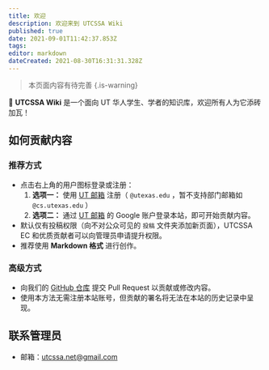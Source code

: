 ```yaml
---
title: 欢迎
description: 欢迎来到 UTCSSA Wiki
published: true
date: 2021-09-01T11:42:37.853Z
tags: 
editor: markdown
dateCreated: 2021-08-30T16:31:31.328Z
---
```


> 本页面内容有待完善
{.is-warning}


📖 **UTCSSA Wiki** 是一个面向 UT 华人学生、学者的知识库，欢迎所有人为它添砖加瓦！

## 如何贡献内容

### 推荐方式

- 点击右上角的用户图标登录或注册：
	1. **选项一：** 使用 [UT 邮箱](https://utmail.utexas.edu/) 注册（ `@utexas.edu` ，暂不支持部门邮箱如 `@cs.utexas.edu` ）
  2. **选项二：** 通过 [UT 邮箱](https://utmail.utexas.edu/) 的 Google 账户登录本站，即可开始贡献内容。
- 默认仅有投稿权限（向不对公众可见的 `投稿` 文件夹添加新页面），UTCSSA EC 和优质贡献者可以向管理员申请提升权限。
- 推荐使用 **Markdown 格式** 进行创作。

### 高级方式

- 向我们的 [GitHub 仓库](https://github.com/utcssa/wiki) 提交 Pull Request 以贡献或修改内容。
- 使用本方法无需注册本站账号，但贡献的署名将无法在本站的历史记录中呈现。

## 联系管理员

- 邮箱：[utcssa.net@gmail.com](mailto:utcssa.net@gmail.com)